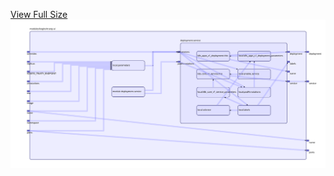 [View Full Size](https://raw.githubusercontent.com/mingfang/terraform-k8s-modules/master/modules/kogito/trusty-ui/diagram.svg?sanitize=true)<img src="diagram.svg"/>
